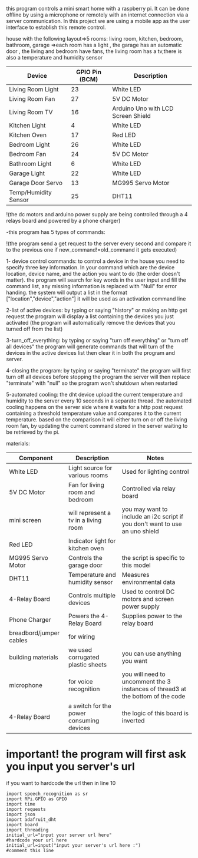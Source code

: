 this program controls a mini smart home with a raspberry pi. It can be done offline by using a microphone or remotely 
with an internet connection via a server communication. In this project we are using a mobile app as the 
user interface to establish this remote control.

house with the following layout=>5 rooms: living room, kitchen, bedroom, bathroom, garage
=>each room has a light , the garage has an automatic door , the living and bedroom have fans,
the living room has a tv,there is also a temperature and humidity sensor
 
| Device                   | GPIO Pin (BCM) | Description                          |
|--------------------------|----------------|--------------------------------------|
| Living Room Light        | 23             | White LED                            |
| Living Room Fan          | 27             | 5V DC Motor                          |
| Living Room TV           | 16             | Arduino Uno with LCD Screen Shield   |
| Kitchen Light            | 4              | White LED                            |
| Kitchen Oven             | 17             | Red LED                              |
| Bedroom Light            | 26             | White LED                            |
| Bedroom Fan              | 24             | 5V DC Motor                          |
| Bathroom Light           | 6              | White LED                            |
| Garage Light             | 22             | White LED                            |
| Garage Door Servo        | 13             | MG995 Servo Motor                    |
| Temp/Humidity Sensor     | 25             | DHT11                                |

!(the dc motors and arduino power supply are being controlled through a 4 relays board and powered by a phone charger)

-this program has 5 types of commands:

!(the program send a get request to the server every second and compare it to the previous one if new_command!=old_command it gets executed)

1- device control commands:
to control a device in the house you need to specify three key information.
In your command which are the device location, device name, and the action you want to do (the order doesn't matter).
the program will search for key words in the user input and fill the command list, any missing information is replaced with "Null"
for error handing. 
the system will output a list in the format ["location","device","action"] it will be used as an activation command line

2-list of active devices:
by typing or saying "history" or making an http get request the program will display a list containing the devices you just activated
(the program will automatically remove the devices that you turned off from the list)

3-turn_off_everything:
by typing or saying "turn off everything" or "turn off all devices" the program will 
generate commands that will turn of the devices in the active devices list then clear it in both the program and server.

4-closing the program:
by typing or saying "terminate" the program will first turn off all devices before stopping the program
the server will then replace "terminate" with "null" so the program won't shutdown when restarted

5-automated cooling:
the dht device upload the current temperature and humidity to the server every 10 seconds in a separate thread.
the automated cooling happens on the server side where it waits for a http post request containing a threshold
temperature value and compares it to the current temperature. based on the comparison it will either turn on or 
off the living room fan, by updating the current command stored in the server waiting to be retrieved by the pi.

materials:

| Component              | Description                             | Notes                                |
|------------------------|-----------------------------------------|--------------------------------------|
| White LED              | Light source for various rooms          | Used for lighting control            |
| 5V DC Motor            | Fan for living room and bedroom         | Controlled via relay board           |
| mini screen            | will represent a tv in a living room    |you may want to include an i2c script if you don't want to use an uno shield|
| Red LED                | Indicator light for kitchen oven        |                                      |
| MG995 Servo Motor      | Controls the garage door                | the script is specific to this model |
| DHT11                  | Temperature and humidity sensor         | Measures environmental data          |
| 4-Relay Board          | Controls multiple devices               | Used to control DC motors and screen power supply |
| Phone Charger          | Powers the 4-Relay Board                | Supplies power to the relay board    |
|breadbord/jumper cables | for wiring                              |                                      |
|building materials      | we used corrugated plastic sheets       |you can use anything you want         |
|microphone              | for voice recognition                   |you will need to uncomment the 3 instances of thread3 at the bottom of the code|
|4-Relay Board           | a switch for the power consuming devices| the logic of this board is inverted  |

# important! the program will first ask you input you server's url
if you want to hardcode the url then in line 10
```pythonpython
import speech_recognition as sr
import RPi.GPIO as GPIO
import time
import requests
import json
import adafruit_dht
import board
import threading
initial_url="input your server url here"
#hardcode your url here
initial_url=input("input your server's url here :")
#comment this line

